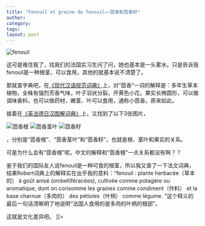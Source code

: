 ```yaml
---
title: "Fenouil et graine de fenouil——茴香和茴香籽"
author:
category: 
tags: 
layout: post
---
```

<img src="http://www.francaisblog.com/fy/images/fenouil_copy1.jpg" alt="fenouil" />

这可是难住我了，找我们的法国实习生问了问，她也基本是一头雾水。只是告诉我fenouil是一种根茎，可以食用，其他的就基本说不清楚了。

那就查字典吧，在<a href="http://www.fltrp.com/scrp/bookdetail.cfm?iBookNo=5819&sYc=1-1" title="详细信息" rel='external'>《现代汉语规范词典》</a>上，对“茴香”一词的解释是：多年生草本植物，全株有强烈芳香气味，叶子羽状分裂，开黄色小花。果实长椭圆形，可以做调味香料，也可以做药材，嫩茎、叶可以食用，通称小茴香。原来如此。

接着在<a href="http://www.fltrp.com/scrp/bookdetail.cfm?iBookNo=5182&sYc=1-1" title="详细信息" rel='external'>《英法德日汉图解词典》</a>上，又找到了以下3张图片，

<img src="http://www.francaisblog.com/fy/images/_copy23.jpg" alt="茴香根" />

<img src="http://www.francaisblog.com/fy/images/.bmp.file" alt="茴香茎叶" />

<img src="http://www.francaisblog.com/fy/images/_copy24.jpg" alt="茴香籽" />

，分别是“茴香根”、“茴香茎叶”和“茴香籽”，也就是根、茎叶和果实的关系。

可是为什么会有“茴香根”呢，中文的解释和“茴香根”一点关系都没有啊？？

鉴于我们的国际友人说fenouil是一种可食的根茎，所以我又查了一下法文词典，结果Robert词典上的解释实在出乎我的意料：“fenouil : plante herbacée（草本的） à goût anisé (ombelliféracées), cultivée comme potagère ou aromatique, dont on consomme les graines comme condiment（作料） et la base charnue（多肉的） des pétioles（叶柄） comme légume. ”这个释义的最后一句话清晰明了地说明“法国人食用的是多肉的叶柄的根部”。

这就是文化差异吧。 ]]>

